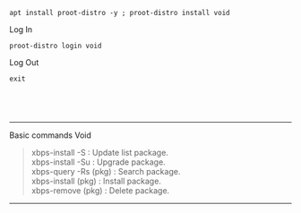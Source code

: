 ```
apt install proot-distro -y ; proot-distro install void
```

Log In
```
proot-distro login void
```

Log Out
```
exit
```

```
```
```
```
```
```
```
```

---
Basic commands Void</br>
>xbps-install -S : Update list package.</br>
>xbps-install -Su : Upgrade package.</br>
>xbps-query -Rs (pkg) : Search package.</br>
>xbps-install (pkg) : Install package.</br>
>xbps-remove (pkg) : Delete package.</br>

---
